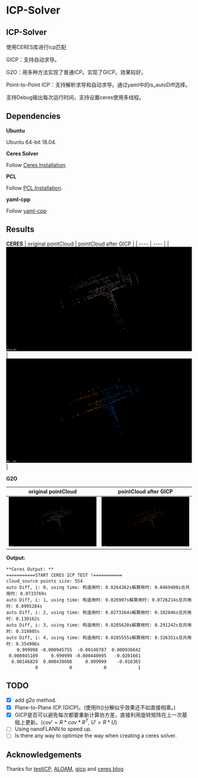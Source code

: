 # ICP-Solver
## ICP-Solver
使用CERES库进行icp匹配

GICP：支持自动求导。

G2O：用多种方法实现了普通ICP。实现了GICP。效果较好。

Point-to-Point ICP：支持解析求导和自动求导。通过yaml中的is_autoDiff选择。

支持Debug输出每次运行时间，支持设置ceres使用多线程。

## Dependencies

**Ubuntu**

Ubuntu 64-bit 18.04.

**Ceres Solver**

Follow [Ceres Installation](http://ceres-solver.org/installation.html).

**PCL**

Follow [PCL Installation](http://www.pointclouds.org/downloads/linux.html).

**yaml-cpp**

Follow [yaml-cpp](https://github.com/jbeder/yaml-cpp)


## Results
**CERES**
|  original pointCloud   | pointCloud after GICP  |
|  ----  | ----  |
| ![before](./doc/before.png)  | ![after](./doc/after.png) |

**G2O**

|  original pointCloud   | pointCloud after GICP  |
|  ----  | ----  |
| ![before](./doc/gicp_before.png)  | ![after](./doc/after_gicp.png) |

**Output:**
```
**Ceres Output: **
===========START CERES ICP TEST !===========
cloud_source points size: 554
auto Diff, i: 0, using time: 构造用时: 0.0264362s解算用时: 0.0469408s总共用时: 0.0733769s
auto Diff, i: 1, using time: 构造用时: 0.026907s解算用时: 0.0726214s总共用时: 0.0995284s
auto Diff, i: 2, using time: 构造用时: 0.0273164s解算用时: 0.102846s总共用时: 0.130162s
auto Diff, i: 3, using time: 构造用时: 0.0285628s解算用时: 0.291242s总共用时: 0.319805s
auto Diff, i: 4, using time: 构造用时: 0.0285555s解算用时: 0.326351s总共用时: 0.354906s
    0.999998 -0.000945755  -0.00146787  0.000936642
 0.000945109     0.999999 -0.000440995   -0.0201661
  0.00146829  0.000439608     0.999999    -0.016365
           0            0            0            1
```


## TODO
- [X] add g2o method.
- [X] Plane-to-Plane ICP.(GICP)。(使用llt()分解似乎效果还不如直接相乘。)
- [X] GICP是否可以避免每次都要重新计算协方差，直接利用旋转矩阵在上一次基础上更新。($cov' = R*cov*R^T$,   $U' = R*U$)
- [ ] Using nanoFLANN to speed up.
- [ ] Is there any way to optimize the way when creating a ceres solver.

## Acknowledgements
Thanks for [testICP](https://github.com/chengwei0427/testICP), 
[ALOAM](https://github.com/HKUST-Aerial-Robotics/A-LOAM),
[gicp](https://github.com/avsegal/gicp) 
and 
[ceres blog](https://blog.csdn.net/qq_42911741/article/details/127326164)